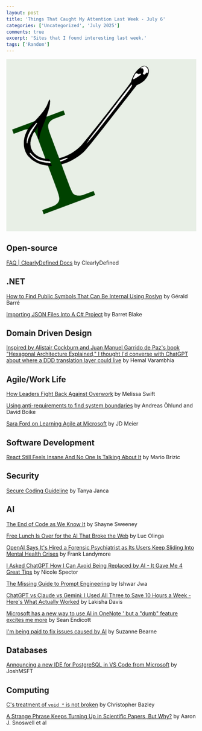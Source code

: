 ```yaml
---
layout: post
title: 'Things That Caught My Attention Last Week - July 6'
categories: ['Uncategorized', 'July 2025']
comments: true
excerpt: 'Sites that I found interesting last week.'
tags: ['Random']
---
```

![caught-my-i](../assets/caught-i.png)

## Open-source

[FAQ | ClearlyDefined Docs](https://docs.clearlydefined.io/docs/resources/faq) by ClearlyDefined

<!-- ## Architecture

## Presenting
 -->
## .NET

[How to Find Public Symbols That Can Be Internal Using Roslyn](https://www.meziantou.net/how-to-find-public-symbols-that-can-be-internal-using-roslyn.htm) by Gérald Barré

[Importing JSON Files Into A C# Project](https://barretblake.dev/posts/development/2025/06/importing-json-files-into-csharp/) by Barret Blake

## Domain Driven Design

[Inspired by Alistair Cockburn and Juan Manuel Garrido de Paz's book "Hexagonal Architecture Explained," I thought I'd converse with ChatGPT about where a DDD translation layer could live](https://www.linkedin.com/posts/hemal-varambhia-a4a81822_chatgpt-translation-layer-placement-in-activity-7346669860241719296-7abf) by Hemal Varambhia

<!-- ## DevOps

## Software Design

## Mobile
 -->
## Agile/Work Life

[How Leaders Fight Back Against Overwork](https://sloanreview.mit.edu/article/how-leaders-fight-back-against-overwork/) by Melissa Swift

[Using anti-requirements to find system boundaries](https://particular.net/blog/antirequirements) by Andreas Öhlund and David Boike 

[Sara Ford on Learning Agile at Microsoft](https://jdmeier.com/sara-ford-learning-agile/) by JD Meier

<!-- ## REST/APIs

## Azure
 -->
## Software Development

[React Still Feels Insane And No One Is Talking About It](https://mbrizic.com/blog/react-is-insane/) by Mario Brizic

<!-- ## Windows
 -->
## Security

[Secure Coding Guideline](https://newsletter.shehackspurple.ca/c/secure-coding-guideline) by Tanya Janca

## AI

[The End of Code as We Know It](https://shayne.dev/blog/end-of-code/) by Shayne Sweeney

[Free Lunch Is Over for the AI That Broke the Web](https://gizmodo.com/free-lunch-is-over-for-the-ai-that-broke-the-web-2000623837) by Luc Olinga

[OpenAI Says It's Hired a Forensic Psychiatrist as Its Users Keep Sliding Into Mental Health Crises](https://futurism.com/openai-forensic-psychiatrist) by Frank Landymore

[I Asked ChatGPT How I Can Avoid Being Replaced by AI - It Gave Me 4 Great Tips](https://www.aol.com/asked-chatgpt-avoid-being-replaced-180058408.html) by Nicole Spector

[The Missing Guide to Prompt Engineering](https://appetals.com/promptguide/) by Ishwar Jwa

[ChatGPT vs Claude vs Gemini: I Used All Three to Save 10 Hours a Week - Here's What Actually Worked](https://metapress.com/chatgpt-vs-claude-vs-gemini-i-used-all-three-to-save-10-hours-a-week-heres-what-actually-worked/) by Lakisha Davis

[Microsoft has a new way to use AI in OneNote ' but a "dumb" feature excites me more](https://www.windowscentral.com/software-apps/microsoft-has-a-new-way-to-use-ai-in-onenote-but-a-dumb-feature-excites-me-more) by Sean Endicott

[I'm being paid to fix issues caused by AI](https://www.bbc.com/news/articles/cyvm1dyp9v2o) by Suzanne Bearne

<!-- ## Social Media

## Online Tools
 -->
## Databases

[Announcing a new IDE for PostgreSQL in VS Code from Microsoft](https://techcommunity.microsoft.com/blog/adforpostgresql/announcing-a-new-ide-for-postgresql-in-vs-code-from-microsoft/4414648) by JoshMSFT

<!-- ## Cloud
 -->
## Computing

[C's treatment of `void *` is not broken](https://itnext.io/cs-treatment-of-void-is-not-broken-b1d44b6dd576) by Christopher Bazley

[A Strange Phrase Keeps Turning Up in Scientific Papers, But Why?](https://www.sciencealert.com/a-strange-phrase-keeps-turning-up-in-scientific-papers-but-why) by Aaron J. Snoswell et al
